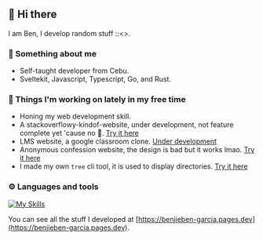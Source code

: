 ## 👋 Hi there

I am Ben, I develop random stuff ::<>.

### 🤵 Something about me
- Self-taught developer from Cebu. 
- Sveltekit, Javascript, Typescript, Go, and Rust.

### 🚧 Things I'm working on lately in my free time
- Honing my web development skill.
- A stackoverflowy-kindof-website, under development, not feature complete yet 'cause no 💸. [Try it here](https://algory.pages.dev/)
- LMS website, a google classroom clone. [Under development](https://class-management.vercel.app/)
- Anonymous confession website, the design is bad but it works lmao. [Try it here](https://confessit.vercel.app/)
- I made my own ```tree``` cli tool, it is used to display directories. [Try it here](https://github.com/mystique09/lls-clap)

### ⚙️ Languages and tools
[![My Skills](https://skillicons.dev/icons?i=js,ts,nodejs,html,css,go,rust,scss,tailwindcss,svelte)](https://skillicons.dev)

You can see all the stuff I developed at [https://benjieben-garcia.pages.dev](https://benjieben-garcia.pages.dev).
